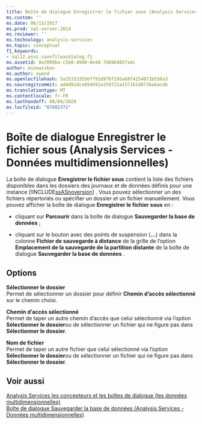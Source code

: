 ```yaml
---
title: Boîte de dialogue Enregistrer le fichier sous (Analysis Services-données multidimensionnelles) | Microsoft Docs
ms.custom: ''
ms.date: 06/13/2017
ms.prod: sql-server-2014
ms.reviewer: ''
ms.technology: analysis-services
ms.topic: conceptual
f1_keywords:
- sql12.asvs.savefileasdialog.f1
ms.assetid: 8e2099ba-c5b0-4940-8e48-7d696485fa4c
author: minewiskan
ms.author: owend
ms.openlocfilehash: 5a353533556ff91d976f195a68f4154871b556a3
ms.sourcegitcommit: ad4d92dce894592a259721a1571b1d8736abacdb
ms.translationtype: MT
ms.contentlocale: fr-FR
ms.lasthandoff: 08/04/2020
ms.locfileid: "87602372"
---
```

# <a name="save-file-as-dialog-box-analysis-services---multidimensional-data"></a>Boîte de dialogue Enregistrer le fichier sous (Analysis Services - Données multidimensionnelles)
  La boîte de dialogue **Enregistrer le fichier sous** contient la liste des fichiers disponibles dans les dossiers des journaux et de données définis pour une instance [!INCLUDE[ssASnoversion](../includes/ssasnoversion-md.md)] . Vous pouvez sélectionner un des fichiers répertoriés ou spécifier un dossier et un fichier manuellement. Vous pouvez afficher la boîte de dialogue **Enregistrer le fichier sous** en :  
  
-   cliquant sur **Parcourir** dans la boîte de dialogue **Sauvegarder la base de données** ;  
  
-   cliquant sur le bouton avec des points de suspension (**...**) dans la colonne **Fichier de sauvegarde à distance** de la grille de l’option **Emplacement de la sauvegarde de la partition distante** de la boîte de dialogue **Sauvegarder la base de données** .  
  
## <a name="options"></a>Options  
 **Sélectionner le dossier**  
 Permet de sélectionner un dossier pour définir **Chemin d’accès sélectionné** sur le chemin choisi.  
  
 **Chemin d’accès sélectionné**  
 Permet de taper un autre chemin d’accès que celui sélectionné via l’option **Sélectionner le dossier**ou de sélectionner un fichier qui ne figure pas dans **Sélectionner le dossier**.  
  
 **Nom de fichier**  
 Permet de taper un autre fichier que celui sélectionné via l’option **Sélectionner le dossier**ou de sélectionner un fichier qui ne figure pas dans **Sélectionner le dossier**.  
  
## <a name="see-also"></a>Voir aussi  
 [Analysis Services les concepteurs et les boîtes de dialogue &#40;les données multidimensionnelles&#41;](analysis-services-designers-and-dialog-boxes-multidimensional-data.md)   
 [Boîte de dialogue Sauvegarder la base de données &#40;Analysis Services - Données multidimensionnelles&#41;](backup-database-dialog-box-analysis-services-multidimensional-data.md)  
  
  
